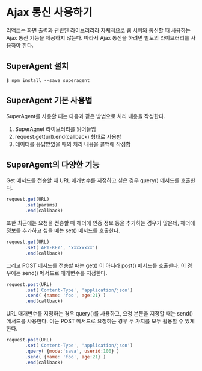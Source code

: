 # Ajax 통신 사용하기

리액트는 화면 출력과 관련된 라이브러리라 자체적으로 웹 서버와 통신할 때 사용하는 Ajax 통신 기능을 제공하지 않는다.
따라서 Ajax 통신을 하려면 별도의 라이브러리를 사용하야 한다.

## SuperAgent 설치

~~~
$ npm install --save superagent
~~~

## SuperAgent 기본 사용법

SuperAgent를 사용할 때는 다음과 같은 방법으로 처리 내용을 작성한다.
1. SuperAgnet 라이브러리를 읽어들임
2. request.get(url).end(callback) 형태로 사용함
3. 데이터를 응답받았을 때의 처리 내용을 콜백에 작성함

## SuperAgent의 다양한 기능

Get 메서드를 전송할 때 URL 매개변수를 지정하고 싶은 경우 query() 메서드를 호출한다.

~~~javascript
request.get(URL)
       .set(params)
       .end(callback)
~~~

또한 최근에는 요청을 전송할 때 헤더에 인증 정보 등을 추가하는 경우가 많은데, 헤더에 정보를 추가하고 싶을 때는 set() 메서드를 호출한다.

~~~javascript
request.get(URL)
       .set('API-KEY', 'xxxxxxxx')
       .end(callback)
~~~

그리고 POST 메서드를 전송할 때는 get() 이 아니라 post() 메서드를 호출한다.
이 경우에는 send() 메서드로 매개변수를 지정한다.

~~~javascript
request.post(URL)
       .set('Content-Type', 'application/json')
       .send( {name: 'foo', age:21} )
       .end(callback)
~~~

URL 매개변수를 지정하는 경우 query()를 사용하고, 요청 본문을 지정할 때는 send() 메서드를 사용한다. 이는 POST 메서드로 요청하는 경우 두 가지를 모두 활용할 수 있게 한다.

~~~javascript
request.post(URL)
       .set('Content-Type', 'application/json')
       .query( {mode:'sava', userid:100} )
       .send( {name: 'foo', age:21} )
       .end(callback)
~~~